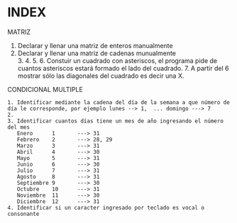 # INDEX

MATRIZ
1. Declarar y llenar una matriz de enteros manualmente  
2. Declarar y llenar una matriz de cadenas munualmente  
    3.
    4.
    5. 
    6. Constuir un cuadrado con asteriscos, el programa pide de cuantos asteriscos estará formado el lado del cuadrado.
    7. A partir del 6 mostrar sólo las diagonales del cuadrado es decir una X.

CONDICIONAL MULTIPLE

    1. Identificar mediante la cadena del día de la semana a que número de día le corresponde, por ejemplo lunes --> 1,  ... domingo ---> 7
    2.
    3. Identificar cuantos días tiene un mes de año ingresando el número del mes  
       Enero      1       ---> 31
       Febrero    2       ---> 28, 29
       Marzo      3       ---> 31
       Abril      4       ---> 30
       Mayo       5       ---> 31
       Junio      6       ---> 30
       Julio      7       ---> 31
       Agosto     8       ---> 31
       Septiembre 9       ---> 30
       Octubre    10      ---> 31
       Noviembre  11      ---> 30
       Diciembre  12      ---> 31
    4. Identificar si un caracter ingresado por teclado es vocal o consonante
